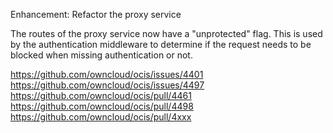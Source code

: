 Enhancement: Refactor the proxy service

The routes of the proxy service now have a "unprotected" flag. This is used by the authentication middleware to determine if the request needs to be blocked when missing authentication or not. 

https://github.com/owncloud/ocis/issues/4401
https://github.com/owncloud/ocis/issues/4497
https://github.com/owncloud/ocis/pull/4461
https://github.com/owncloud/ocis/pull/4498
https://github.com/owncloud/ocis/pull/4xxx
